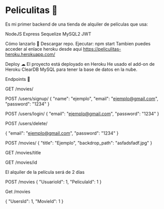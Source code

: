 # Peliculitas 👀
Es mi primer backend de una tienda de alquiler de películas que usa:

NodeJS
Express
Sequelize
MySQL2
JWT

Cómo lanzarlo 🚀
Descargar repo.
Ejecutar:
npm start
Tambien puedes acceder al enlace heroku desde aqui https://peliculitas-heroku.herokuapp.com/

Deploy ☁
El proyecto está deployado en Heroku
He usado el add-on de Heroku ClearDB MySQL para tener la base de datos en la nube.

Endpoints 📃



GET /movies/

POST /users/signup/
{
    "name": "ejemplo",
    "email": "ejemplo@gmail.com",
    "password": "1234"
}


POST /users/login/
{
    "email": "ejemplo@gmail.com",
    "password": "1234"
}


POST /users/delete/

{
    "email": "ejemplo@gmail.com",
    "password": "1234"
}


POST /movies/
{
    "title": "Ejemplo",
    "backdrop_path": "asfadsfadf.jpg"
}

GET /movies/title

GET /movies/id

El alquiler de la película será de 2 días

POST /movies
{
    "UsuarioId": 1,
    "PeliculaId": 1
}

Get /movies

{
     "UsersId": 1,
     "MovieId": 1
}
